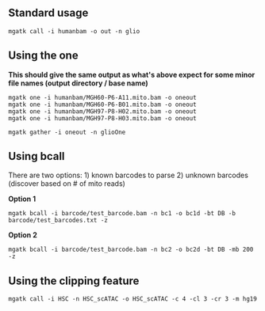 
## Standard usage
```
mgatk call -i humanbam -o out -n glio
```

## Using the one
**This should give the same output as what's above
expect for some minor file names (output directory / base name)**

```
mgatk one -i humanbam/MGH60-P6-A11.mito.bam -o oneout
mgatk one -i humanbam/MGH60-P6-B01.mito.bam -o oneout
mgatk one -i humanbam/MGH97-P8-H02.mito.bam -o oneout
mgatk one -i humanbam/MGH97-P8-H03.mito.bam -o oneout

mgatk gather -i oneout -n glioOne
```

## Using bcall

There are two options: 1) known barcodes to parse 2) unknown barcodes (discover based on # of mito reads)

**Option 1**
```
mgatk bcall -i barcode/test_barcode.bam -n bc1 -o bc1d -bt DB -b barcode/test_barcodes.txt -z
```

**Option 2**
```
mgatk bcall -i barcode/test_barcode.bam -n bc2 -o bc2d -bt DB -mb 200 -z
```


## Using the clipping feature
```
mgatk call -i HSC -n HSC_scATAC -o HSC_scATAC -c 4 -cl 3 -cr 3 -m hg19
```

